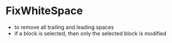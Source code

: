 
# FixWhiteSpace
  - to remove all trailing and leading spaces
  - if a block is selected, then only the selected block is modified
